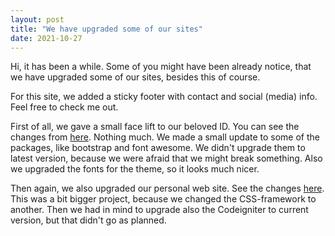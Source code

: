 ```yaml
---
layout: post
title: "We have upgraded some of our sites"
date: 2021-10-27
---
```


Hi, it has been a while. Some of you might have been already notice, that we have upgraded some of our sites, besides this of course. 

For this site, we added a sticky footer with contact and social (media) info. Feel free to check me out.

First of all, we gave a small face lift to our beloved ID. You can see the changes from [here](https://infected-design.net). Nothing much. We made a small update to some of the packages, like bootstrap and font awesome. We didn't upgrade them to latest version, because we were afraid that we might break something. Also we upgraded the fonts for the theme, so it looks much nicer.

Then again, we also upgraded our personal web site. See the changes [here](http://jussi.jokinen.arkku.net). This was a bit bigger project, because we changed the CSS-framework to another. Then we had in mind to upgrade also the Codeigniter to current version, but that didn't go as planned.


